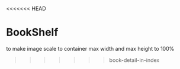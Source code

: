 <<<<<<< HEAD
# BookShelf

to make image scale to container max width and max height to 100%
>>>>>>> book-detail-in-index

